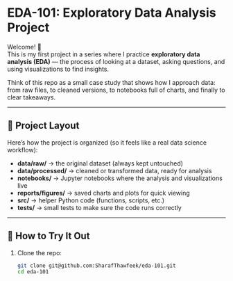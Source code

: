 # EDA-101: Exploratory Data Analysis Project

Welcome! 👋  
This is my first project in a series where I practice **exploratory data analysis (EDA)** — the process of looking at a dataset, asking questions, and using visualizations to find insights.  

Think of this repo as a small case study that shows how I approach data: from raw files, to cleaned versions, to notebooks full of charts, and finally to clear takeaways.

---

## 📂 Project Layout
Here’s how the project is organized (so it feels like a real data science workflow):

- **data/raw/** → the original dataset (always kept untouched)  
- **data/processed/** → cleaned or transformed data, ready for analysis  
- **notebooks/** → Jupyter notebooks where the analysis and visualizations live  
- **reports/figures/** → saved charts and plots for quick viewing  
- **src/** → helper Python code (functions, scripts, etc.)  
- **tests/** → small tests to make sure the code runs correctly  

---

## 🚀 How to Try It Out
1. Clone the repo:
   ```bash
   git clone git@github.com:SharafThawfeek/eda-101.git
   cd eda-101

